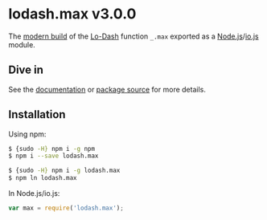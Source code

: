 # lodash.max v3.0.0

The [modern build](https://github.com/lodash/lodash/wiki/Build-Differences) of the [Lo-Dash](https://lodash.com/) function `_.max` exported as a [Node.js](http://nodejs.org/)/[io.js](https://iojs.org/) module.

## Dive in

See the [documentation](https://lodash.com/docs#max) or [package source](https://github.com/lodash/lodash/blob/3.0.0-npm-packages/lodash.max/index.js) for more details.

## Installation

Using npm:

```bash
$ {sudo -H} npm i -g npm
$ npm i --save lodash.max

$ {sudo -H} npm i -g lodash.max
$ npm ln lodash.max
```

In Node.js/io.js:

```js
var max = require('lodash.max');
```
